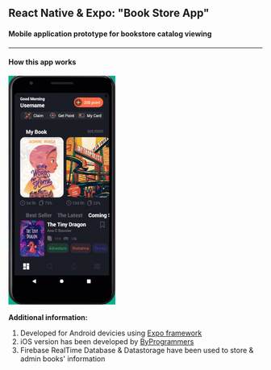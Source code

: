 ## React Native & Expo: "Book Store App"

#### Mobile application prototype for bookstore catalog viewing

---

#### How this app works

![](./supplement/demo.gif)

**Additional information:**

1. Developed for Android devicies using [Expo framework](https://docs.expo.io/)
2. iOS version has been developed by [ByProgrammers](https://github.com/byprogrammers/LCRN06-book-store-app)
3. Firebase RealTime Database & Datastorage have been used to store & admin books' information
